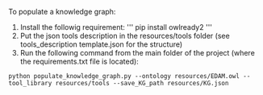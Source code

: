 To populate a knowledge graph:

1. Install the followig requirement:
'''
pip install owlready2
'''
2. Put the json tools description in the resources/tools folder (see tools_description template.json for the structure)
3. Run the following command from the main folder of the project (where the requirements.txt file is located):
``` 
python populate_knowledge_graph.py --ontology resources/EDAM.owl --tool_library resources/tools --save_KG_path resources/KG.json
```
